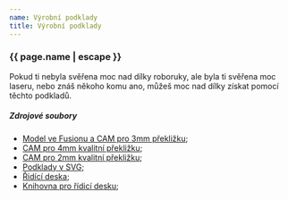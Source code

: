 ```yaml
---
name: Výrobní podklady
title: Výrobní podklady
---
```

### {{ page.name | escape }}
Pokud ti nebyla svěřena moc nad dílky roboruky, ale byla ti svěřena moc laseru, nebo znáš někoho komu ano, můžeš moc nad dílky získat pomocí těchto podkladů.

##### Zdrojové soubory
* [Model ve Fusionu a CAM pro 3mm překližku](https://a360.co/2RDZ6tq);
* [ CAM pro 4mm kvalitní překližku](https://a360.co/2KE87C4);
* [ CAM pro 2mm kvalitní překližku](https://a360.co/2RDJC8H);
* [Podklady v SVG](https://github.com/RoboticsBrno/Laser-tabor-2019);
* [Řidící deska](https://github.com/RoboticsBrno/RB3201-RBControl);
* [Knihovna pro řídicí desku](https://github.com/RoboticsBrno/RB3201-RBControl-library);
